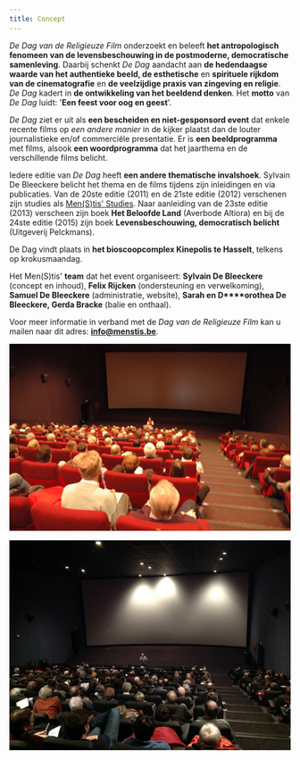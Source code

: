 ```yaml
---
title: Concept
---
```

_De Dag van de Religieuze Film_ onderzoekt en beleeft **het antropologisch fenomeen van de levensbeschouwing in de postmoderne, democratische samenleving**. Daarbij schenkt _De Dag_ aandacht aan **de hedendaagse waarde van het authentieke beeld, de esthetische** en **spirituele rijkdom van de cinematografie** en **de veelzijdige praxis van zingeving en religie**. _De Dag_ kadert in **de ontwikkeling van het beeldend denken**. Het **motto** van _De Dag_ luidt: '**Een feest voor oog en geest**'.

_De Dag_ ziet er uit als **een bescheiden en niet-gesponsord event** dat enkele recente films op _een andere manier_ in de kijker plaatst dan de louter journalistieke en/of commerciële presentatie. Er is **een beeldprogramma** met films, alsook **een woordprogramma** dat het jaarthema en de verschillende films belicht.

Iedere editie van _De Dag_ heeft **een andere thematische invalshoek**. Sylvain De Bleeckere belicht het thema en de films tijdens zijn inleidingen en via publicaties. Van de 20ste editie (2011) en de 21ste editie (2012) verschenen zijn studies als [Men(S)tis' Studies](../uitgeverij/index.html "uitgeverij"). Naar aanleiding van de 23ste editie (2013) verscheen zijn boek **Het Beloofde Land** (Averbode Altiora) en bij de 24ste editie (2015) zijn boek **Levensbeschouwing, democratisch belicht** (Uitgeverij Pelckmans).

De Dag vindt plaats in **het bioscoopcomplex Kinepolis te Hasselt**, telkens op krokusmaandag.

Het Men(S)tis' **team** dat het event organiseert: **Sylvain De Bleeckere** (concept en inhoud), **Felix Rijcken** (ondersteuning en verwelkoming), **Samuel De Bleeckere** (administratie, website), **Sarah en D****orothea De Bleeckere, Gerda Bracke** (balie en onthaal).

Voor meer informatie in verband met de _Dag van de Religieuze Film_ kan u mailen naar dit adres: [**info@menstis.be**](mailto:info@menstis.be).

![zaaloverzicht](./zaal.jpg)

![zaaloverzicht](./zaal2.jpg)

 